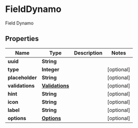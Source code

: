 

# FieldDynamo

Field Dynamo

## Properties

| Name | Type | Description | Notes |
|------------ | ------------- | ------------- | -------------|
|**uuid** | **String** |  |  |
|**type** | **Integer** |  |  [optional] |
|**placeholder** | **String** |  |  [optional] |
|**validations** | [**Validations**](Validations.md) |  |  [optional] |
|**hint** | **String** |  |  [optional] |
|**icon** | **String** |  |  [optional] |
|**label** | **String** |  |  [optional] |
|**options** | [**Options**](Options.md) |  |  [optional] |



